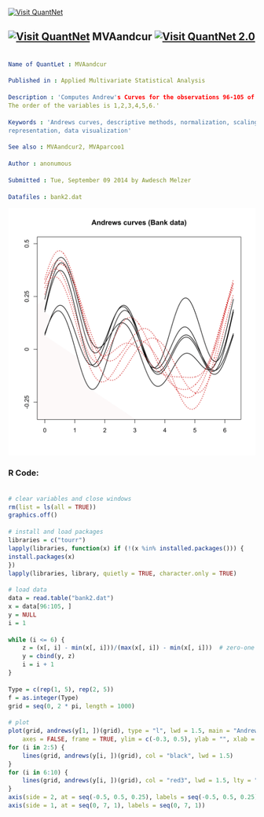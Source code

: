 
[<img src="https://github.com/QuantLet/Styleguide-and-FAQ/blob/master/pictures/banner.png" width="888" alt="Visit QuantNet">](http://quantlet.de/)

## [<img src="https://github.com/QuantLet/Styleguide-and-FAQ/blob/master/pictures/qloqo.png" alt="Visit QuantNet">](http://quantlet.de/) **MVAandcur** [<img src="https://github.com/QuantLet/Styleguide-and-FAQ/blob/master/pictures/QN2.png" width="60" alt="Visit QuantNet 2.0">](http://quantlet.de/)

```yaml

Name of QuantLet : MVAandcur

Published in : Applied Multivariate Statistical Analysis

Description : 'Computes Andrew's Curves for the observations 96-105 of the Swiss bank notes data.
The order of the variables is 1,2,3,4,5,6.'

Keywords : 'Andrews curves, descriptive methods, normalization, scaling, financial, plot, graphical
representation, data visualization'

See also : MVAandcur2, MVAparcoo1

Author : anonumous

Submitted : Tue, September 09 2014 by Awdesch Melzer

Datafiles : bank2.dat

```

![Picture1](MVAandcur-1.png)


### R Code:
```r

# clear variables and close windows
rm(list = ls(all = TRUE))
graphics.off()

# install and load packages
libraries = c("tourr")
lapply(libraries, function(x) if (!(x %in% installed.packages())) {
install.packages(x)
})
lapply(libraries, library, quietly = TRUE, character.only = TRUE)

# load data
data = read.table("bank2.dat")
x = data[96:105, ]
y = NULL
i = 1

while (i <= 6) {
    z = (x[, i] - min(x[, i]))/(max(x[, i]) - min(x[, i]))  # zero-one scaling
    y = cbind(y, z)
    i = i + 1
}

Type = c(rep(1, 5), rep(2, 5))
f = as.integer(Type)
grid = seq(0, 2 * pi, length = 1000)

# plot
plot(grid, andrews(y[1, ])(grid), type = "l", lwd = 1.5, main = "Andrews curves (Bank data)", 
    axes = FALSE, frame = TRUE, ylim = c(-0.3, 0.5), ylab = "", xlab = "")
for (i in 2:5) {
    lines(grid, andrews(y[i, ])(grid), col = "black", lwd = 1.5)
}
for (i in 6:10) {
    lines(grid, andrews(y[i, ])(grid), col = "red3", lwd = 1.5, lty = "dotted")
}
axis(side = 2, at = seq(-0.5, 0.5, 0.25), labels = seq(-0.5, 0.5, 0.25))
axis(side = 1, at = seq(0, 7, 1), labels = seq(0, 7, 1))
```

